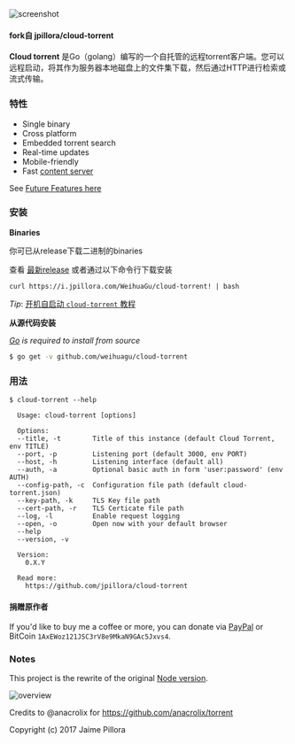 <img src="https://user-images.githubusercontent.com/633843/32198822-e59a0fc4-be1d-11e7-9b92-03ce17ba05ba.png" alt="screenshot"/>

#### fork自 jpillora/cloud-torrent

**Cloud torrent** 是Go（golang）编写的一个自托管的远程torrent客户端。您可以远程启动，将其作为服务器本地磁盘上的文件集下载，然后通过HTTP进行检索或流式传输。

### 特性

* Single binary
* Cross platform
* Embedded torrent search
* Real-time updates
* Mobile-friendly
* Fast [content server](http://golang.org/pkg/net/http/#ServeContent)

See [Future Features here](#future-features)

### 安装

**Binaries**

你可已从release下载二进制的binaries

查看 [最新release](https://github.com/weihuagu/cloud-torrent/releases/latest) 或者通过以下命令行下载安装

```
curl https://i.jpillora.com/WeihuaGu/cloud-torrent! | bash
```

*Tip*: [开机自启动 `cloud-torrent` 教程](https://github.com/jpillora/cloud-torrent/wiki/Auto-Run-on-Reboot)



**从源代码安装**

*[Go](https://golang.org/dl/) is required to install from source*

``` sh
$ go get -v github.com/weihuagu/cloud-torrent
```


### 用法

```
$ cloud-torrent --help

  Usage: cloud-torrent [options]

  Options:
  --title, -t        Title of this instance (default Cloud Torrent, env TITLE)
  --port, -p         Listening port (default 3000, env PORT)
  --host, -h         Listening interface (default all)
  --auth, -a         Optional basic auth in form 'user:password' (env AUTH)
  --config-path, -c  Configuration file path (default cloud-torrent.json)
  --key-path, -k     TLS Key file path
  --cert-path, -r    TLS Certicate file path
  --log, -l          Enable request logging
  --open, -o         Open now with your default browser
  --help
  --version, -v

  Version:
    0.X.Y

  Read more:
    https://github.com/jpillora/cloud-torrent

```


#### 捐赠原作者

If you'd like to buy me a coffee or more, you can donate via [PayPal](https://www.paypal.com/cgi-bin/webscr?cmd=_xclick&business=dev%40jpillora%2ecom&lc=AU&item_name=Open%20Source%20Donation&button_subtype=services&currency_code=USD&bn=PP%2dBuyNowBF%3abtn_buynowCC_LG%2egif%3aNonHosted) or BitCoin `1AxEWoz121JSC3rV8e9MkaN9GAc5Jxvs4`.

### Notes

This project is the rewrite of the original [Node version](https://github.com/jpillora/node-torrent-cloud).

![overview](https://docs.google.com/drawings/d/1ekyeGiehwQRyi6YfFA4_tQaaEpUaS8qihwJ-s3FT_VU/pub?w=606&h=305)

Credits to @anacrolix for https://github.com/anacrolix/torrent

Copyright (c) 2017 Jaime Pillora
